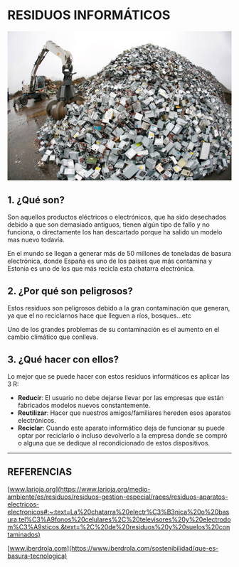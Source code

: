 # RESIDUOS INFORMÁTICOS

![residuos](img/residuos.jpg)

## 1. ¿Qué son?
Son aquellos productos eléctricos o electrónicos, que ha sido desechados debido a que son demasiado antiguos, tienen algún tipo de fallo y no funciona, o directamente los han descartado porque ha salido un modelo mas nuevo todavía.

En el mundo se llegan a generar más de 50 millones de toneladas de basura electrónica, donde España es uno de los paises que más contamina y Estonia es uno de los que más recicla esta chatarra electrónica.
## 2. ¿Por qué son peligrosos?
Estos residuos son peligrosos debido a la gran contaminación que generan, ya que el no reciclarnos hace que lleguen a ríos, bosques...etc

Uno de los grandes problemas de su contaminación es el aumento en el cambio climático que conlleva.
## 3. ¿Qué hacer con ellos?
Lo mejor que se puede hacer con estos residuos informáticos es aplicar las 3 R:
* **Reducir**: El usuario no debe dejarse llevar por las empresas que están fabricados modelos nuevos constantemente.
* **Reutilizar**: Hacer que nuestros amigos/familiares hereden esos aparatos electrónicos.
* **Reciclar**: Cuando este aparato informático deja de funcionar su puede optar por reciclarlo o incluso devolverlo a la empresa donde se compró o alguna que se dedique al recondicionado de estos dispositivos.

---

## REFERENCIAS
[www.larioja.org](https://www.larioja.org/medio-ambiente/es/residuos/residuos-gestion-especial/raees/residuos-aparatos-electricos-electronicos#:~:text=La%20chatarra%20electr%C3%B3nica%20o%20basura,tel%C3%A9fonos%20celulares%2C%20televisores%20y%20electrodom%C3%A9sticos.&text=%2C%20de%20residuos%20y%20suelos%20contaminados)

[www.iberdrola.com](https://www.iberdrola.com/sostenibilidad/que-es-basura-tecnologica)
